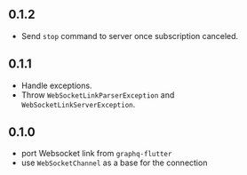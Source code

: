 ## 0.1.2

- Send `stop` command to server once subscription canceled.

## 0.1.1

- Handle exceptions.
- Throw `WebSocketLinkParserException` and `WebSocketLinkServerException`.

## 0.1.0

- port Websocket link from `graphq-flutter`
- use `WebSocketChannel` as a base for the connection
